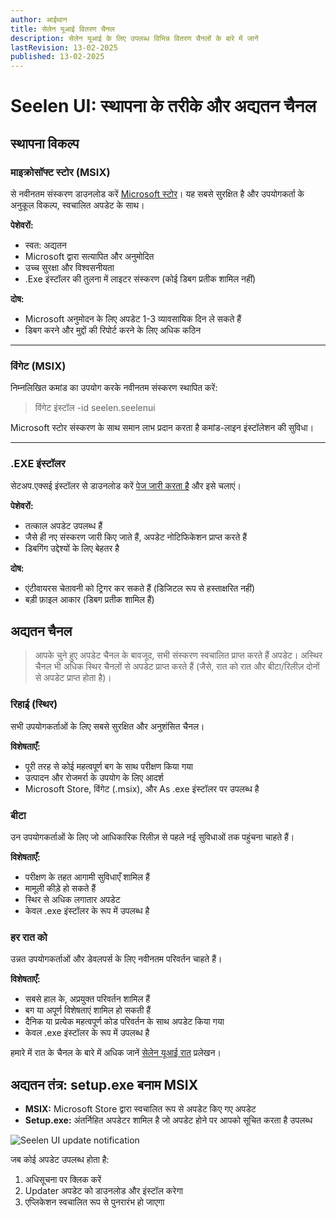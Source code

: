 ```yaml
---
author: आईथान
title: सेलेन यूआई वितरण चैनल
description: सेलेन यूआई के लिए उपलब्ध विभिन्न वितरण चैनलों के बारे में जानें
lastRevision: 13-02-2025
published: 13-02-2025
---
```


# Seelen UI: स्थापना के तरीके और अद्यतन चैनल

## स्थापना विकल्प

### माइक्रोसॉफ्ट स्टोर (MSIX)

से नवीनतम संस्करण डाउनलोड करें [Microsoft स्टोर](https://www.microsoft.com/store)। यह
सबसे सुरक्षित है और उपयोगकर्ता के अनुकूल विकल्प, स्वचालित अपडेट के साथ।

**पेशेवरों:**

- स्वत: अद्यतन
- Microsoft द्वारा सत्यापित और अनुमोदित
- उच्च सुरक्षा और विश्वसनीयता
- .Exe इंस्टॉलर की तुलना में लाइटर संस्करण (कोई डिबग प्रतीक शामिल नहीं)

**दोष:**

- Microsoft अनुमोदन के लिए अपडेट 1-3 व्यावसायिक दिन ले सकते हैं
- डिबग करने और मुद्दों की रिपोर्ट करने के लिए अधिक कठिन

---

### विंगेट (MSIX)

निम्नलिखित कमांड का उपयोग करके नवीनतम संस्करण स्थापित करें:

> विंगेट इंस्टॉल -id seelen.seelenui

Microsoft स्टोर संस्करण के साथ समान लाभ प्रदान करता है कमांड-लाइन इंस्टॉलेशन की सुविधा।

---

### .EXE इंस्टॉलर

सेटअप.एक्सई इंस्टॉलर से डाउनलोड करें
[पेज जारी करता है](https://github.com/eythaann/Seelen-UI/releases) और इसे चलाएं।

**पेशेवरों:**

- तत्काल अपडेट उपलब्ध हैं
- जैसे ही नए संस्करण जारी किए जाते हैं, अपडेट नोटिफिकेशन प्राप्त करते हैं
- डिबगिंग उद्देश्यों के लिए बेहतर है

**दोष:**

- एंटीवायरस चेतावनी को ट्रिगर कर सकते हैं (डिजिटल रूप से हस्ताक्षरित नहीं)
- बड़ी फ़ाइल आकार (डिबग प्रतीक शामिल हैं)

## अद्यतन चैनल

> आपके चुने हुए अपडेट चैनल के बावजूद, सभी संस्करण स्वचालित प्राप्त करते हैं अपडेट। अस्थिर चैनल भी
> अधिक स्थिर चैनलों से अपडेट प्राप्त करते हैं (जैसे, रात को रात और बीटा/रिलीज़ दोनों से अपडेट
> प्राप्त होता है)।

### रिहाई (स्थिर)

सभी उपयोगकर्ताओं के लिए सबसे सुरक्षित और अनुशंसित चैनल।

**विशेषताएँ:**

- पूरी तरह से कोई महत्वपूर्ण बग के साथ परीक्षण किया गया
- उत्पादन और रोजमर्रा के उपयोग के लिए आदर्श
- Microsoft Store, विंगेट (.msix), और As .exe इंस्टॉलर पर उपलब्ध है

### बीटा

उन उपयोगकर्ताओं के लिए जो आधिकारिक रिलीज़ से पहले नई सुविधाओं तक पहुंचना चाहते हैं।

**विशेषताएँ:**

- परीक्षण के तहत आगामी सुविधाएँ शामिल हैं
- मामूली कीड़े हो सकते हैं
- स्थिर से अधिक लगातार अपडेट
- केवल .exe इंस्टॉलर के रूप में उपलब्ध है

### हर रात को

उन्नत उपयोगकर्ताओं और डेवलपर्स के लिए नवीनतम परिवर्तन चाहते हैं।

**विशेषताएँ:**

- सबसे हाल के, अप्रयुक्त परिवर्तन शामिल हैं
- बग या अपूर्ण विशेषताएं शामिल हो सकती हैं
- दैनिक या प्रत्येक महत्वपूर्ण कोड परिवर्तन के साथ अपडेट किया गया
- केवल .exe इंस्टॉलर के रूप में उपलब्ध है

हमारे में रात के चैनल के बारे में अधिक जानें [सेलेन यूआई रात](https://seelen.io/blog/nightly)
प्रलेखन।

## अद्यतन तंत्र: setup.exe बनाम MSIX

- **MSIX:** Microsoft Store द्वारा स्वचालित रूप से अपडेट किए गए अपडेट
- **Setup.exe:** अंतर्निहित अपडेटर शामिल है जो अपडेट होने पर आपको सूचित करता है उपलब्ध

![Seelen UI update notification](https://github.com/Seelen-Inc/slu-blog/blob/master/blog/seelen-ui-distribution-channels/image.png?raw=true)

जब कोई अपडेट उपलब्ध होता है:

1. अधिसूचना पर क्लिक करें
2. Updater अपडेट को डाउनलोड और इंस्टॉल करेगा
3. एप्लिकेशन स्वचालित रूप से पुनरारंभ हो जाएगा
